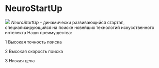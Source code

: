 # NeuroStartUp
![](https://netology-code.github.io/git-homeworks/introduction/assets/logo.png)
*NeuroStartUp* - динамически развивающийся стартап, специализирующийся на поиске новейших технологий искусственного интелекта
Наши преимущества:

1 Высокая точность поиска

2 Высокая скорость поиска

3 Низкая цена
